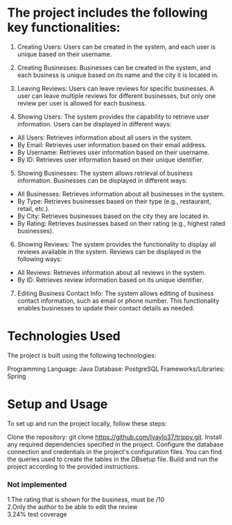 # The project includes the following key functionalities:

1. Creating Users: Users can be created in the system, and each user is unique based on their username.

2. Creating Businesses: Businesses can be created in the system, and each business is unique based on its name and the city it is located in.

3. Leaving Reviews: Users can leave reviews for specific businesses. A user can leave multiple reviews for different businesses, but only one review per user is allowed for each business.

4. Showing Users: The system provides the capability to retrieve user information. Users can be displayed in different ways:
- All Users: Retrieves information about all users in the system.
- By Email: Retrieves user information based on their email address.
- By Username: Retrieves user information based on their username.
- By ID: Retrieves user information based on their unique identifier.

5. Showing Businesses: The system allows retrieval of business information. Businesses can be displayed in different ways:
- All Businesses: Retrieves information about all businesses in the system.
- By Type: Retrieves businesses based on their type (e.g., restaurant, retail, etc.).
- By City: Retrieves businesses based on the city they are located in.
- By Rating: Retrieves businesses based on their rating (e.g., highest rated businesses).

6. Showing Reviews: The system provides the functionality to display all reviews available in the system. Reviews can be displayed in the following ways:

- All Reviews: Retrieves information about all reviews in the system.
- By ID: Retrieves review information based on its unique identifier.

7. Editing Business Contact Info: The system allows editing of business contact information, such as email or phone number. This functionality enables businesses to update their contact details as needed.

# Technologies Used
The project is built using the following technologies:

Programming Language: Java
Database: PostgreSQL
Frameworks/Libraries: Spring

# Setup and Usage
To set up and run the project locally, follow these steps:

Clone the repository: git clone https://github.com/Ivaylo37/trippy.git.
Install any required dependencies specified in the project.
Configure the database connection and credentials in the project's configuration files.
You can find the queries used to create the tables in the DBsetup file.
Build and run the project according to the provided instructions.

### Not implemented
1.The rating that is shown for the business, must be /10  
2.Only the author to be able to edit the review  
3.24% test coverage  